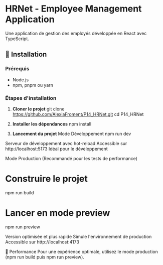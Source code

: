 # HRNet - Employee Management Application

Une application de gestion des employés développée en React avec TypeScript.

## 🚀 Installation

### Prérequis

- Node.js
- npm, pnpm ou yarn

### Étapes d'installation

1. **Cloner le projet**
   git clone https://github.com/AlexiaFroment/P14_HRNet.git
   cd P14_HRNet

2. **Installer les dépendances**
   npm install

3. **Lancement du projet**
   Mode Développement
   npm run dev

Serveur de développement avec hot-reload
Accessible sur http://localhost:5173
Idéal pour le développement

Mode Production (Recommandé pour les tests de performance)

# Construire le projet

npm run build

# Lancer en mode preview

npm run preview

Version optimisée et plus rapide
Simule l'environnement de production
Accessible sur http://localhost:4173

🎯 Performance
Pour une expérience optimale, utilisez le mode production (npm run build puis npm run preview).
